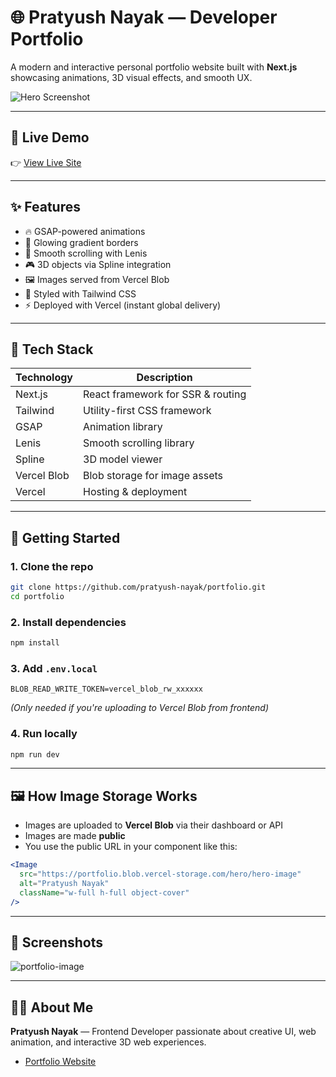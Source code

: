 # 🌐 Pratyush Nayak — Developer Portfolio

A modern and interactive personal portfolio website built with **Next.js** showcasing animations, 3D visual effects, and smooth UX.

![Hero Screenshot](https://your-vercel-blob-url/hero/hero-image)

---

## 🔗 Live Demo

👉 [View Live Site](https://pratyush-nayak.vercel.app/)

---

## ✨ Features

- 🔥 GSAP-powered animations
- 🌈 Glowing gradient borders
- 🚀 Smooth scrolling with Lenis
- 🎮 3D objects via Spline integration
- 🖼️ Images served from Vercel Blob
- 🎨 Styled with Tailwind CSS
- ⚡ Deployed with Vercel (instant global delivery)

---

## 🧱 Tech Stack

| Technology | Description                      |
|------------|----------------------------------|
| Next.js    | React framework for SSR & routing |
| Tailwind   | Utility-first CSS framework       |
| GSAP       | Animation library                 |
| Lenis      | Smooth scrolling library          |
| Spline     | 3D model viewer                   |
| Vercel Blob| Blob storage for image assets     |
| Vercel     | Hosting & deployment              |

---

## 🚀 Getting Started

### 1. Clone the repo

```bash
git clone https://github.com/pratyush-nayak/portfolio.git
cd portfolio
```

### 2. Install dependencies

```bash
npm install
```

### 3. Add `.env.local`

```env
BLOB_READ_WRITE_TOKEN=vercel_blob_rw_xxxxxx
```

_(Only needed if you're uploading to Vercel Blob from frontend)_

### 4. Run locally

```bash
npm run dev
```

---

## 🖼️ How Image Storage Works

- Images are uploaded to **Vercel Blob** via their dashboard or API
- Images are made **public**
- You use the public URL in your component like this:

```jsx
<Image
  src="https://portfolio.blob.vercel-storage.com/hero/hero-image"
  alt="Pratyush Nayak"
  className="w-full h-full object-cover"
/>
```

---

## 📸 Screenshots

![portfolio-image](https://github.com/user-attachments/assets/945a1db3-afed-4eac-843a-3103f1a255c4)

---


## 👨‍💻 About Me

**Pratyush Nayak** — Frontend Developer passionate about creative UI, web animation, and interactive 3D web experiences.

- [Portfolio Website](https://pratyush-nayak.vercel.app/)
